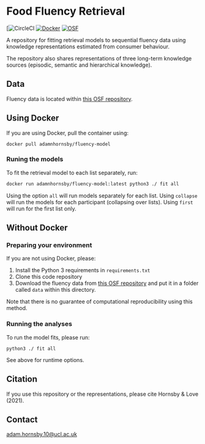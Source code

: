 # Food Fluency Retrieval

[![![CircleCI](https://circleci.com/gh/anhornsby/search-analyses/tree/main.svg?style=svg)](https://circleci.com/gh/anhornsby/search-analyses/tree/main)
[![Docker](https://img.shields.io/badge/Docker-Open%20in%20DockerHub-blue.svg)](https://cloud.docker.com/repository/docker/adamnhornsby/fluency-model)
[![OSF](https://img.shields.io/badge/OSF-View%20data%20on%20OSF-lightgrey.svg)](https://osf.io/xw8zk/)

A repository for fitting retrieval models to sequential fluency data using knowledge representations estimated from consumer behaviour.

The repository also shares representations of three long-term knowledge sources (episodic, semantic and hierarchical knowledge). 

## Data

Fluency data is located within [this OSF repository](https://osf.io/xw8zk/).

## Using Docker

If you are using Docker, pull the container using:

```
docker pull adamnhornsby/fluency-model
```

### Runing the models

To fit the retrieval model to each list separately, run:

```bash
docker run adamnhornsby/fluency-model:latest python3 ./ fit all
```

Using the option `all` will run models separately for each list. Using `collapse` will run the models for each participant (collapsing over lists). Using `first` will run for the first list only.

## Without Docker

### Preparing your environment

If you are not using Docker, please:

1. Install the Python 3 requirements in `requirements.txt`
2. Clone this code repository
2. Download the fluency data from [this OSF repository](https://osf.io/xw8zk/) and put it in a folder called `data` within this directory.

Note that there is no guarantee of computational reproducibility using this method.

### Running the analyses

To run the model fits, please run:

```
python3 ./ fit all
```

See above for runtime options.

## Citation

If you use this repository or the representations, please cite Hornsby & Love (2021).

## Contact

adam.hornsby.10@ucl.ac.uk
